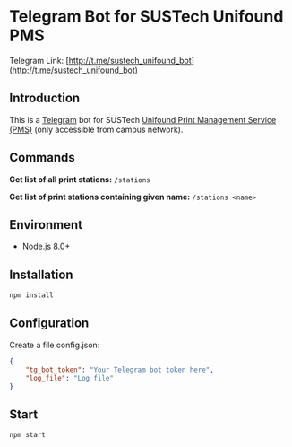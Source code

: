 # Telegram Bot for SUSTech Unifound PMS
Telegram Link: [http://t.me/sustech_unifound_bot](http://t.me/sustech_unifound_bot)

## Introduction
This is a [Telegram](https://telegram.org/) bot for SUSTech [Unifound Print Management Service (PMS)](http://pms.sustc.edu.cn/) (only accessible from campus network).

## Commands
**Get list of all print stations:** `/stations`

**Get list of print stations containing given name:** `/stations <name>`

## Environment
- Node.js 8.0+

## Installation
```sh
npm install
```

## Configuration
Create a file config.json:
```json
{
    "tg_bot_token": "Your Telegram bot token here",
    "log_file": "Log file"
}
```

## Start
```sh
npm start
```

